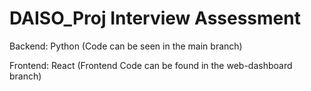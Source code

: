 # DAISO_Proj Interview Assessment

Backend: Python (Code can be seen in the main branch)

Frontend: React (Frontend Code can be found in the web-dashboard branch)
